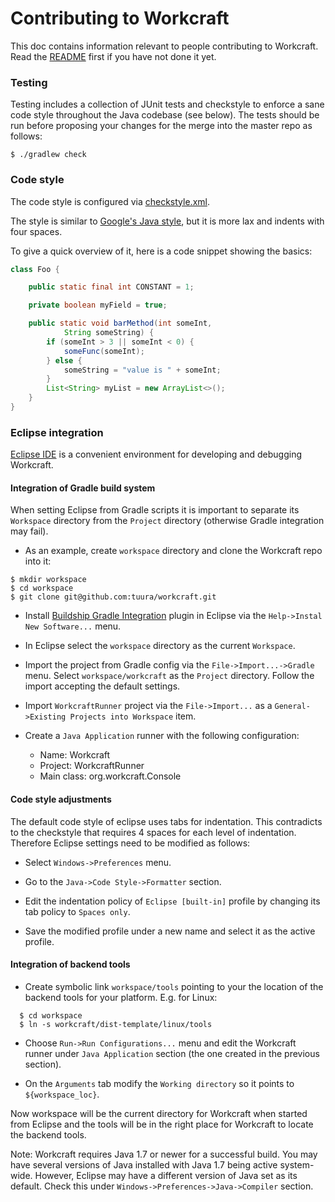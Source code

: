 # Contributing to Workcraft

This doc contains information relevant to people contributing to Workcraft.
Read the [README](README.md) first if you have not done it yet.

### Testing

Testing includes a collection of JUnit tests and checkstyle to enforce a sane
code style throughout the Java codebase (see below). The tests should be run
before proposing your changes for the merge into the master repo as follows:

    $ ./gradlew check

### Code style

The code style is configured via [checkstyle.xml](config/checkstyle/checkstyle.xml).

The style is similar to [Google's Java style](https://google.github.io/styleguide/javaguide.html),
but it is more lax and indents with four spaces.

To give a quick overview of it, here is a code snippet showing the
basics:

```java
class Foo {

    public static final int CONSTANT = 1;

    private boolean myField = true;

    public static void barMethod(int someInt,
            String someString) {
        if (someInt > 3 || someInt < 0) {
            someFunc(someInt);
        } else {
            someString = "value is " + someInt;
        }
        List<String> myList = new ArrayList<>();
    }
}
```

### Eclipse integration

[Eclipse IDE](https://www.eclipse.org/) is a convenient environment for
developing and debugging Workcraft.

#### Integration of Gradle build system

When setting Eclipse from Gradle scripts it is important to separate its
`Workspace` directory from the `Project` directory (otherwise Gradle
integration may fail).

* As an example, create `workspace` directory and clone the Workcraft
  repo into it:

```
$ mkdir workspace
$ cd workspace
$ git clone git@github.com:tuura/workcraft.git
```

* Install [Buildship Gradle Integration](https://marketplace.eclipse.org/content/buildship-gradle-integration)
  plugin in Eclipse via the `Help->Instal New Software...` menu.

* In Eclipse select the `workspace` directory as the current `Workspace`.

* Import the project from Gradle config via the `File->Import...->Gradle`
  menu. Select `workspace/workcraft` as the `Project` directory.
  Follow the import accepting the default settings.

* Import `WorkcraftRunner` project via the `File->Import...` as a
  `General->Existing Projects into Workspace` item.

* Create a `Java Application` runner with the following configuration:

  * Name: Workcraft
  * Project: WorkcraftRunner
  * Main class: org.workcraft.Console

#### Code style adjustments

The default code style of eclipse uses tabs for indentation. This
contradicts to the checkstyle that requires 4 spaces for each level of
indentation. Therefore Eclipse settings need to be modified as follows:

* Select `Windows->Preferences` menu.

* Go to the `Java->Code Style->Formatter` section.

* Edit the indentation policy of `Eclipse [built-in]` profile by
  changing its tab policy to `Spaces only`.

* Save the modified profile under a new name and select it as the active
  profile.

#### Integration of backend tools

* Create symbolic link `workspace/tools` pointing to your the location
  of the backend tools for your platform. E.g. for Linux:

```
  $ cd workspace
  $ ln -s workcraft/dist-template/linux/tools
```

* Choose `Run->Run Configurations...` menu and edit the Workcraft runner
  under `Java Application` section (the one created in the previous
  section).

* On the `Arguments` tab modify the `Working directory` so it points to
  `${workspace_loc}`.

Now workspace will be the current directory for Workcraft when started
from Eclipse and the tools will be in the right place for Workcraft to
locate the backend tools.

Note: Workcraft requires Java 1.7 or newer for a successful build. You
may have several versions of Java installed with Java 1.7 being active
system-wide. However, Eclipse may have a different version of Java set
as its default. Check this under `Windows->Preferences->Java->Compiler`
section.
